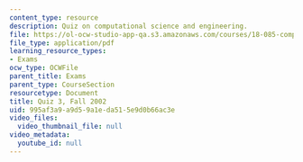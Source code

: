 ```yaml
---
content_type: resource
description: Quiz on computational science and engineering.
file: https://ol-ocw-studio-app-qa.s3.amazonaws.com/courses/18-085-computational-science-and-engineering-i-fall-2008/995af3a9a9d59a1eda515e9d0b66ac3e_q318085f02.pdf
file_type: application/pdf
learning_resource_types:
- Exams
ocw_type: OCWFile
parent_title: Exams
parent_type: CourseSection
resourcetype: Document
title: Quiz 3, Fall 2002
uid: 995af3a9-a9d5-9a1e-da51-5e9d0b66ac3e
video_files:
  video_thumbnail_file: null
video_metadata:
  youtube_id: null
---
```

